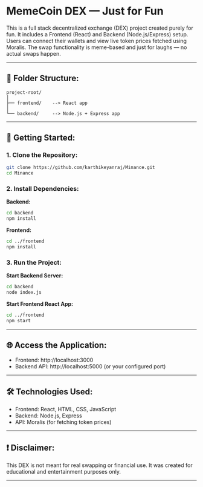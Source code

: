# MemeCoin DEX — Just for Fun

This is a full stack decentralized exchange (DEX) project created purely for fun. It includes a Frontend (React) and Backend (Node.js/Express) setup.
Users can connect their wallets and view live token prices fetched using Moralis. The swap functionality is meme-based and just for laughs — no actual swaps happen.

---------------------------------------

## 📁 Folder Structure:
```
project-root/
│
├── frontend/    --> React app
│
└── backend/     --> Node.js + Express app
```

---------------------------------------

## 🚀 Getting Started:

### 1. Clone the Repository:
```bash
git clone https://github.com/karthikeyanraj/Minance.git
cd Minance
```

### 2. Install Dependencies:

**Backend:**
```bash
cd backend
npm install
```

**Frontend:**
```bash
cd ../frontend
npm install
```

### 3. Run the Project:

**Start Backend Server:**
```bash
cd backend
node index.js
```

**Start Frontend React App:**
```bash
cd ../frontend
npm start
```

---------------------------------------

## 🌐 Access the Application:

- Frontend: http://localhost:3000
- Backend API: http://localhost:5000  (or your configured port)

---------------------------------------

## 🛠️ Technologies Used:

- Frontend: React, HTML, CSS, JavaScript
- Backend: Node.js, Express
- API: Moralis (for fetching token prices)

---------------------------------------

## ❗ Disclaimer:

This DEX is not meant for real swapping or financial use. It was created for educational and entertainment purposes only.

---------------------------------------
